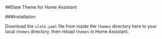 ##Slate Theme for Home Assistant

###Installation

Download the `slate.yaml` file from inside the `themes` directory here to your local `themes` directory, then reload `themes` in Home Assistant.